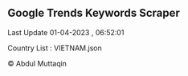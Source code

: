 

## Google Trends Keywords Scraper 
 
Last Update 01-04-2023 , 06:52:01

Country List :
VIETNAM.json



© Abdul Muttaqin 

